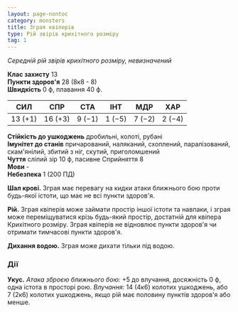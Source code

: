 ```yaml
---
layout: page-nontoc
category: monsters
title: Зграя квіперів
type: Рій звірів крихітного розміру
tag: 1
---
```


_Середній рій звірів крихітного розміру, невизначений_

**Клас захисту** 13    
**Пункти здоров'я** 28 (8к8 - 8)    
**Швидкість** 0 ф, плавання 40 ф.

| СИЛ     | СПР     | СТА    | ІНТ    | МДР    | ХАР    |
| ------- | ------- | ------ | ------ | ------ | ------ |
| 13 (+1) | 16 (+3) | 9 (−1) | 1 (−5) | 7 (−2) | 2 (−4) |

**Стійкість до ушкоджень** дробильні, колоті, рубані    
**Імунітет до станів** причарований, наляканий, схоплений, паралізований, скам'янілий, збитий з ніг, скутий, приголомшений    
**Чуття** сліпий зір 10 ф, пасивне Сприйняття 8    
**Мови** -    
**Небезпека** 1 (200 ПД)

**Шал крові.** Зграя має перевагу на кидки атаки ближнього бою проти будь-якої істоти, що має не всі пункти здоров'я.    

**Рій.** Зграя квіперів може займати простір іншої істоти та навпаки, і зграя може переміщуватися крізь будь-який простір, достатній для квіпера Крихітного розміру. Зграя квіперів не відновлює пункти здоров'я чи отримати тимчасові пункти здоров'я.    

**Дихання водою.** Зграя може дихати тільки під водою.

### Дії
**Укус.** _Атака зброєю ближнього бою:_ +5 до влучання, досяжність 0 ф, одна істота в просторі рою. _Влучання:_ 14 (4к6) колотих ушкоджень, або 7 (2к6) колотих ушкоджень, якщо рій має половину пунктів здоров'я або менше. 
